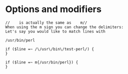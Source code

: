 # Options and modifiers

```
//    is actually the same as    m//
When using the m sign you can change the delimiters:
Let's say you would like to match lines with

/usr/bin/perl
```

```
if ($line =~ /\/usr\/bin\/test-perl/) {
}

if ($line =~ m{/usr/bin/perl}) {
}
```


